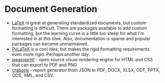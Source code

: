 # Document Generation

* [LaTeX](https://www.latex-project.org/help/documentation/) is great at generating standardized documents, but custom formatting is difficult. There are packages available to add custom formatting, but the learning curve is a little too steep for what I'm interested in at this time. Also, documentation is sparse and popular packages can become unmaintained.
* [PyLaTeX](https://jeltef.github.io/PyLaTeX/current/) is a cool idea, but makes the rigid formatting requirements even more rigid. Perhaps another day.
* [weasyprint](https://weasyprint.org/) - open source visual rendering engine for HTML and CSS that can export to PDF and PNG
* [crabone](https://carbone.io/) - report generator from JSON to PDF, DOCX, XLSX, ODT, PPTX, ODS, XML, and CSV.

